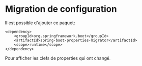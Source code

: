 # Migration de configuration

Il est possible d'ajouter ce paquet:
    
    <dependency>
        <groupId>org.springframework.boot</groupId>
        <artifactId>spring-boot-properties-migrator</artifactId>
        <scope>runtime</scope>
    </dependency>
    
Pour afficher les clefs de properties qui ont changé.    